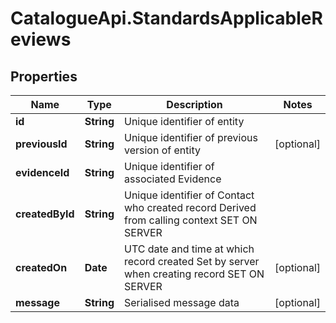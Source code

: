 # CatalogueApi.StandardsApplicableReviews

## Properties
Name | Type | Description | Notes
------------ | ------------- | ------------- | -------------
**id** | **String** | Unique identifier of entity | 
**previousId** | **String** | Unique identifier of previous version of entity | [optional] 
**evidenceId** | **String** | Unique identifier of associated Evidence | 
**createdById** | **String** | Unique identifier of Contact who created record  Derived from calling context  SET ON SERVER | 
**createdOn** | **Date** | UTC date and time at which record created  Set by server when creating record  SET ON SERVER | [optional] 
**message** | **String** | Serialised message data | [optional] 


